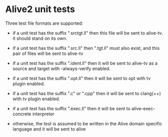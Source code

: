 Alive2 unit tests
=================

Three test file formats are supported:

- if a unit test has the suffix ".srctgt.ll" then this file will be sent to
  alive-tv. it should stand on its own.

- if a unit test has the suffix ".src.ll" then ".tgt.ll" must also exist, and
  this pair of files will be sent to alive-tv

- if a unit test has the suffix ".ident.ll" then it will be sent to alive-tv
  as a source and target with -always-verify enabled.

- if a unit test has the suffix ".opt.ll" then it will be sent to opt with
  tv plugin enabled.

- if a unit test has the suffix ".c" or ".cpp" then it will be sent to clang(++)
  with tv plugin enabled.

- if a unit test has the suffix ".exec.ll" then it will be sent to 
  alive-exec-concrete interpreter
  
- otherwise, the test is assumed to be written in the Alive domain
  specific language and it will be sent to alive
